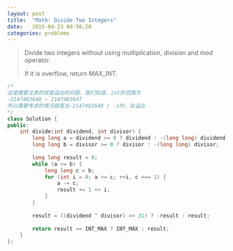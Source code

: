 ```yaml
---
layout: post
title:  "Math: Divide Two Integers"
date:   2015-04-23 09:56:20
categories: problems
---
```


>Divide two integers without using multiplication, division and mod operator.
>
>If it is overflow, return MAX_INT.

``` cpp
/*
这里需要注意的就是溢出的问题，我们知道，int的范围为
-2147483648 ~ 2147483647
所以需要考虑的情况就是当-2147483648 / -1时，会溢出
*/
class Solution {
public:
    int divide(int dividend, int divisor) {
        long long a = dividend >= 0 ? dividend : -(long long) dividend;
        long long b = divisor >= 0 ? divisor : -(long long) divisor;
        
        long long result = 0;
        while (a >= b) {
            long long c = b;
            for (int i = 0; a >= c; ++i, c <<= 1) {
                a -= c;
                result += 1 << i;
            }
        }
        
        result = ((dividend ^ divisor) >> 31) ? -result : result;
        
        return result >= INT_MAX ? INT_MAX : result;
    }
};
```